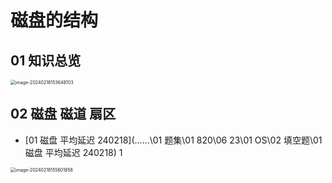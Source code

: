 # 磁盘的结构



## 01 知识总览

<img src="https://cvp.oss-cn-shanghai.aliyuncs.com/picgo/202402181536177.png" alt="image-20240218153648103" style="zoom:50%;" />

## 02 磁盘 磁道 扇区

*  [01 磁盘 平均延迟 240218](..\..\..\01 题集\01 820\06 23\01 OS\02 填空题\01 磁盘 平均延迟 240218)  1

<img src="https://cvp.oss-cn-shanghai.aliyuncs.com/picgo/202402181556035.png" alt="image-20240218155601858" style="zoom:50%;" />
